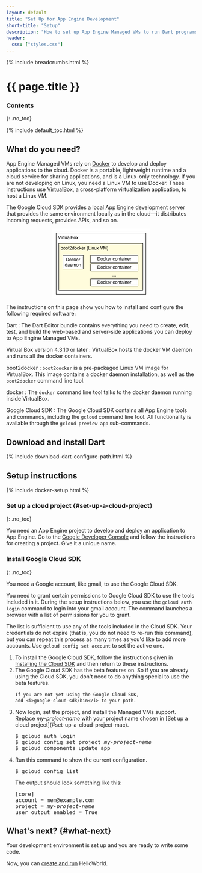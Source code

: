 ```yaml
---
layout: default
title: "Set Up for App Engine Development"
short-title: "Setup"
description: "How to set up App Engine Managed VMs to run Dart programs."
header:
  css: ["styles.css"]
---
```


{% include breadcrumbs.html %}

# {{ page.title }}

### Contents
{: .no_toc}

{% include default_toc.html %}

## What do you need?

App Engine Managed VMs rely on [Docker](https://www.docker.io)
to develop and deploy applications to the cloud.
Docker is a portable, lightweight runtime and a cloud service for sharing
applications, and is a Linux-only technology.
If you are not developing on Linux, you need a Linux VM to use Docker.
These instructions use
[VirtualBox](https://www.virtualbox.org/), a cross-platform virtualization
application, to host a Linux VM.

The Google Cloud SDK provides a local App Engine development server
that provides the same environment locally as in the cloud&mdash;it
distributes incoming requests, provides APIs, and so on.

<img src="images/insidevirtualbox.png" style="display:block;margin: 0 auto;" alt="Docker, boot2docker and VirtualBox running together">

The instructions on this page show you how to install and configure
the following required software:

Dart
: The Dart Editor bundle contains
  everything you need to create, edit, test,
  and build the web-based and server-side applications
  you can deploy to App Engine Managed VMs.

Virtual Box version 4.3.10 or later
: VirtualBox hosts the docker VM daemon
  and runs all the docker containers.

boot2docker
: `boot2docker` is a pre-packaged Linux VM image for 
  VirtualBox. This image contains a docker daemon installation,
  as well as the `boot2docker` command line tool.

docker
: The `docker` command line tool talks to the docker
  daemon running inside VirtualBox.

Google Cloud SDK
: The Google Cloud SDK contains all App Engine tools and
  commands, including the `gcloud` command line tool. All functionality is
  available through the `gcloud preview app` sub-commands.

## Download and install Dart

{% include download-dart-configure-path.html %}

## Setup instructions

{% include docker-setup.html %}

### Set up a cloud project {#set-up-a-cloud-project}
{: .no_toc}

You need an App Engine project to develop and deploy
an application to App Engine.
Go to the <a href="https://console.developers.google.com">Google Developer
Console</a> and follow the instructions for creating a project.
Give it a unique name.

### Install Google Cloud SDK
{: .no_toc}

You need a Google account, like gmail, to use the Google Cloud SDK.

You need to grant certain permissions to Google Cloud SDK
to use the tools included in it.
During the setup instructions below,
you use the `gcloud auth login` command to login into your gmail account.
The command launches a browser with a list of permissions
for you to grant.

The list is sufficient to use any of the tools included in the Cloud SDK.
Your credentials do not expire (that is, you do not need to re-run this
command), but you can repeat this process as many times as you'd like to
add more accounts.  Use `gcloud config set account` to set the active one.

<ol markdown="1">
  <li>To install the Google Cloud SDK, follow the instructions
    given in <a href="https://cloud.google.com/sdk/#Quick_Start">Installing
    the Cloud SDK</a> and then return to these instructions.
  </li>
  <li>
    The Google Cloud SDK has the beta features on.
    So if you are already using the Cloud SDK,
    you don't need to do anything special to use the beta features.

    If you are not yet using the Google Cloud SDK,
    add <i>google-cloud-sdk/bin</i> to your path.
  </li>
  <li markdown="1"> Now login, set the project,
    and install the Managed VMs support.
    Replace <i>my-project-name</i> with your project name chosen
    in [Set up a cloud project](#set-up-a-cloud-project-mac).

<pre>
$ gcloud auth login
$ gcloud config set project <i>my-project-name</i>
$ gcloud components update app
</pre>
  </li>
  <li> Run this command to show the current configuration.
<pre>
$ gcloud config list
</pre>
The output should look something like this:
<pre>
[core]
account = mem@example.com
project = <i>my-project-name</i>
user_output_enabled = True
</pre>
  </li>
</ol>

## What's next? {#what-next}

Your development environment is set up
and you are ready to write some code.

<p>Now, you can 
  <a href="run.html">create and run</a> HelloWorld.

